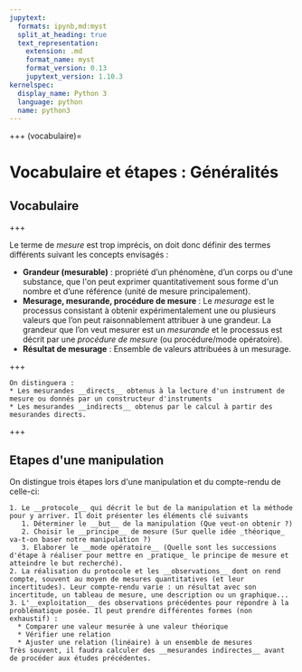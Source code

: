 ```yaml
---
jupytext:
  formats: ipynb,md:myst
  split_at_heading: true
  text_representation:
    extension: .md
    format_name: myst
    format_version: 0.13
    jupytext_version: 1.10.3
kernelspec:
  display_name: Python 3
  language: python
  name: python3
---
```


+++
(vocabulaire)=
# Vocabulaire et étapes : Généralités

## Vocabulaire

+++

Le terme de _mesure_ est trop imprécis, on doit donc définir des termes différents suivant les concepts envisagés :

* __Grandeur (mesurable)__ : propriété d’un phénomène, d’un corps ou d'une substance, que l'on peut exprimer quantitativement sous forme d'un nombre et d’une référence (unité de mesure principalement).
* __Mesurage, mesurande, procédure de mesure__ : Le _mesurage_ est le processus consistant à obtenir expérimentalement une ou plusieurs valeurs que l’on peut raisonnablement attribuer à une grandeur. La grandeur que l’on veut mesurer est un _mesurande_ et le processus est décrit par une _procédure de mesure_ (ou procédure/mode opératoire).
* __Résultat de mesurage__ : Ensemble de valeurs attribuées à un mesurage.

+++

```{important}
On distinguera :
* Les mesurandes __directs__ obtenus à la lecture d'un instrument de mesure ou donnés par un constructeur d'instruments
* Les mesurandes __indirects__ obtenus par le calcul à partir des mesurandes directs.
```

+++

## Etapes d'une manipulation
On distingue trois étapes lors d'une manipulation et du compte-rendu de celle-ci:
```{important}
1. Le __protocole__ qui décrit le but de la manipulation et la méthode pour y arriver. Il doit présenter les éléments clé suivants
   1. Déterminer le __but__ de la manipulation (Que veut-on obtenir ?)
   2. Choisir le __principe__ de mesure (Sur quelle idée _théorique_ va-t-on baser notre manipulation ?)
   3. Elaborer le __mode opératoire__ (Quelle sont les successions d'étape à réaliser pour mettre en _pratique_ le principe de mesure et atteindre le but recherché).
2. La réalisation du protocole et les __observations__ dont on rend compte, souvent au moyen de mesures quantitatives (et leur incertitudes). Leur compte-rendu varie : un résultat avec son incertitude, un tableau de mesure, une description ou un graphique...
3. L'__exploitation__ des observations précédentes pour répondre à la problématique posée. Il peut prendre différentes formes (non exhaustif) :
  * Comparer une valeur mesurée à une valeur théorique
  * Vérifier une relation
  * Ajuster une relation (linéaire) à un ensemble de mesures  
Très souvent, il faudra calculer des __mesurandes indirectes__ avant de procéder aux études précédentes.
```


<!-- ## Réalisation d'un protocole et observations.
La réalisation d'un protocole demande en général l'entraînement à l'utilisation de matériel spécifique et dépend du domaine étudié. On ne peut détailler ici chaque thème abordé dans l'année.  

Les observations qu'on est amené à réaliser sont de deux types : qualitatives (description d'un phénomène, souvent par un dessin) et quantitatives (mesure de grandeurs (directes puis indirectes).  

Lorsqu'on réalise le mesurage d'une grandeur, la valeur qu'on observe n'est pas toujours celle qu'on espère avoir (_même en réalisant correctement le mode opératoire_) et elle peut fluctuer si l'on réalise plusieurs fois le mesurage. C'est de ce dernier points que nous allons parler en particulier.

+++

